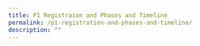 ```yaml
---
title: P1 Registraion and Phases and Timeline
permalink: /p1-registration-and-phases-and-timeline/
description: ""
---
```


